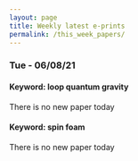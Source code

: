 ```yaml
---
layout: page
title: Weekly latest e-prints
permalink: /this_week_papers/
---
```




### Tue - 06/08/21

#### Keyword: loop quantum gravity

There is no new paper today
#### Keyword: spin foam

There is no new paper today 


